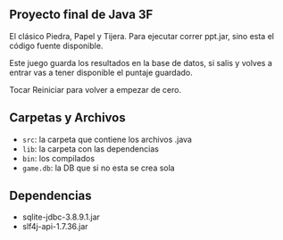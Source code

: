 ## Proyecto final de Java 3F

El clásico Piedra, Papel y Tijera.
Para ejecutar correr ppt.jar, sino esta el código fuente disponible.

Este juego guarda los resultados en la base de datos, si salis y volves a entrar vas a tener disponible el puntaje guardado.

Tocar Reiniciar para volver a empezar de cero.

## Carpetas y Archivos

- `src`: la carpeta que contiene los archivos .java
- `lib`: la carpeta con las dependencias
- `bin`: los compilados
- `game.db`: la DB que si no esta se crea sola

## Dependencias

- sqlite-jdbc-3.8.9.1.jar
- slf4j-api-1.7.36.jar
